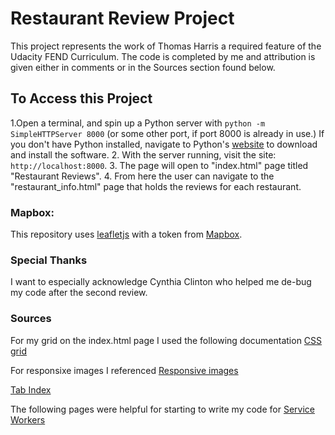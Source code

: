 # Restaurant Review Project
This project represents the work of Thomas Harris a required feature of the Udacity FEND Curriculum. The code is completed by me and attribution is given either in comments or in the Sources section found below.

## To Access this Project

1.Open a terminal, and spin up a Python server with `python -m SimpleHTTPServer 8000` (or some other port, if port 8000 is already in use.) If you don't have Python installed, navigate to Python's [website](https://www.python.org/) to download and install the software.
2. With the server running, visit the site: `http://localhost:8000`.
3. The page will open to "index.html" page titled "Restaurant Reviews".
4. From here the user can navigate to the "restaurant_info.html" page that holds the reviews for each restaurant.

### Mapbox:

This repository uses [leafletjs](https://leafletjs.com/) with a token from [Mapbox](https://www.mapbox.com/).

### Special Thanks
I want to especially acknowledge Cynthia Clinton who helped me de-bug my code after the second review.

### Sources

For my grid on the index.html page I used the following documentation [CSS grid](https://developer.mozilla.org/en-US/docs/Web/CSS/CSS_Grid_Layout#Basic_Example)

For responsixe images I referenced [Responsive images](https://developers.google.com/web/ilt/pwa/lab-responsive-images)

[Tab Index](https://www.w3schools.com/tags/att_global_tabindex.asp)

The following pages were helpful for starting to write my code for [Service Workers](https://developer.mozilla.org/en-US/docs/Web/API/Service_Worker_API/Using_Service_Workers)
